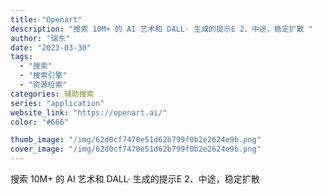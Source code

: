 ```yaml
---
title: "Openart"
description: "搜索 10M+ 的 AI 艺术和 DALL· 生成的提示E 2、中途，稳定扩散 "
author: "瑞东"
date: "2023-03-30"
tags:
  - "搜索"
  - "搜索引擎"
  - "资源检索"
categories: 辅助搜索
series: "application"
website_link: "https://openart.ai/"
color: "#666"

thumb_image: "/img/62d0cf7470e51d62b799f0b2e2624e9b.png"
cover_image: "/img/62d0cf7470e51d62b799f0b2e2624e9b.png"
---
```


搜索 10M+ 的 AI 艺术和 DALL· 生成的提示E 2、中途，稳定扩散 